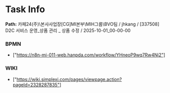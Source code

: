# Task Info

**Path:** 카페24(주)\본사사업장\[CG]MI본부\MIH그룹\BVO팀 / jhkang / [337508] D2C 서비스 운영_상품 관리 _ 상품 수정 / 2025-10-01_00-00-00

### BPMN
- ["https://n8n-mi-011-web.hanpda.com/workflow/YHneoP9wq7Rw4Nj2"]

### WIKI
- ["https://wiki.simplexi.com/pages/viewpage.action?pageId=2328287835"]

